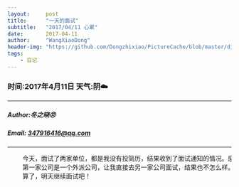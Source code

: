 ```yaml
---
layout:     post
title:      "一天的面试"
subtitle:   "2017/04/11 心累"
date:       2017-04-11
author:     "WangXiaoDong"
header-img: "https://github.com/Dongzhixiao/PictureCache/blob/master/diaryPic/20170411.jpg?raw=true"
tags:
    - 日记
---
```


### 时间:2017年4月11日 天气:阴:cloud:
-----
#####   Author:冬之晓:angry:
#####   Email: 347916416@qq.com
----------

<pre>
    今天，面试了两家单位，都是我没有投简历，结果收到了面试通知的情况。感觉真是很奇怪，但是我还是去了，反正也没有其他单位通知我去面试：
    第一家公司是一个外派公司，让我直接去另一家公司面试，结果也不怎么样。下午一家公司里面感觉比较小，所以我也不太像去。
    算了，明天继续面试吧！
</pre>

